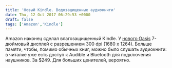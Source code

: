 ```yaml
---
title: 'Новый Kindle. Водозащищенные аудиокниги'
date: Thu, 12 Oct 2017 06:29:53 +0000
draft: false
tags: ['Amazon','Kindle']
---
```


Amazon наконец сделал влагозащищенный Kindle. У [нового Oasis](https://www.amazon.com/dp/B06XD5YCKX/ref=fs_ods_fs_eink_cc) 7-дюймовый дисплей с разрешением 300 dpi (1680 x 1264). Больше памяти, чтобы, помимо обычных книг, можно было слушать аудиокниги: в читалке уже есть доступ к Audible и Bluetooth для подключения наушников. За $249. Для больших ценителей, вероятно.
